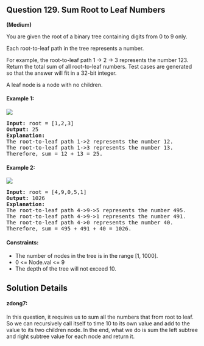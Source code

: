 ## Question 129.   Sum Root to Leaf Numbers
**(Medium)**  

You are given the root of a binary tree containing digits from 0 to 9 only.

Each root-to-leaf path in the tree represents a number.

For example, the root-to-leaf path 1 -> 2 -> 3 represents the number 123.
Return the total sum of all root-to-leaf numbers. Test cases are generated so that the answer will fit in a 32-bit integer.

A leaf node is a node with no children.

#### Example 1:
<img src="https://assets.leetcode.com/uploads/2021/02/19/num1tree.jpg">
<pre>
<b>Input:</b> root = [1,2,3]
<b>Output:</b> 25
<b>Explanation:</b>
The root-to-leaf path 1->2 represents the number 12.
The root-to-leaf path 1->3 represents the number 13.
Therefore, sum = 12 + 13 = 25.
</pre>

#### Example 2:
<img src="https://assets.leetcode.com/uploads/2021/02/19/num2tree.jpg">
<pre>
<b>Input:</b> root = [4,9,0,5,1]
<b>Output:</b> 1026
<b>Explanation:</b>
The root-to-leaf path 4->9->5 represents the number 495.
The root-to-leaf path 4->9->1 represents the number 491.
The root-to-leaf path 4->0 represents the number 40.
Therefore, sum = 495 + 491 + 40 = 1026.
</pre>

#### Constraints:

* The number of nodes in the tree is in the range [1, 1000].
* 0 <= Node.val <= 9
* The depth of the tree will not exceed 10.


## Solution Details

#### zdong7:
In this question, it requires us to sum all the numbers that from root to leaf. 
So we can recursively call itself to time 10 to its own value and add to the value to its two children node.
In the end, what we do is sum the left subtree and right subtree value for each node and return it.
